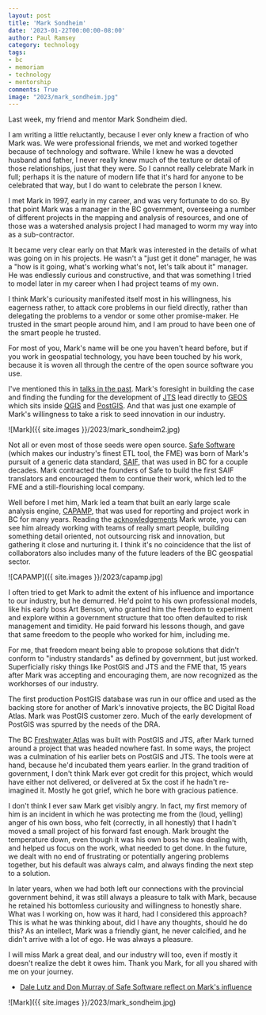 ```yaml
---
layout: post
title: 'Mark Sondheim'
date: '2023-01-22T00:00:00-08:00'
author: Paul Ramsey
category: technology
tags:
- bc
- memoriam
- technology
- mentorship
comments: True
image: "2023/mark_sondheim.jpg"
---
```


Last week, my friend and mentor Mark Sondheim died.

I am writing a little reluctantly, because I ever only knew a fraction of who Mark was. We were professional friends, we met and worked together because of technology and software. While I knew he was a devoted husband and father, I never really knew much of the texture or detail of those relationships, just that they were. So I cannot really celebrate Mark in full; perhaps it is the nature of modern life that it's hard for anyone to be celebrated that way, but I do want to celebrate the person I knew.

I met Mark in 1997, early in my career, and was very fortunate to do so. By that point Mark was a manager in the BC government, overseeing a number of different projects in the mapping and analysis of resources, and one of those was a watershed analysis project I had managed to worm my way into as a sub-contractor.

It became very clear early on that Mark was interested in the details of what was going on in his projects. He wasn't a "just get it done" manager, he was a "how is it going, what's working what's not, let's talk about it" manager. He was endlessly curious and constructive, and that was something I tried to model later in my career when I had project teams of my own.

I think Mark's curiousity manifested itself most in his willingness, his eagerness rather, to attack core problems in our field directly, rather than delegating the problems to a vendor or some other promise-maker. He trusted in the smart people around him, and I am proud to have been one of the smart people he trusted.

For most of you, Mark's name will be one you haven't heard before, but if you work in geospatial technology, you have been touched by his work, because it is woven all through the centre of the open source software you use. 

I've mentioned this in [talks in the past](http://s3.cleverelephant.ca/2017-foss4g-keynote.pdf#page=71). Mark's foresight in building the case and finding the funding for the development of [JTS](https://github.com/locationtech/jts/) lead directly to [GEOS](https://github.com/libgeos/geos/) which sits inside [QGIS](https://qgis.org) and [PostGIS](https://postgis.net). And that was just one example of Mark's willingness to take a risk to seed innovation in our industry.

![Mark]({{ site.images }}/2023/mark_sondheim2.jpg)

Not all or even most of those seeds were open source. [Safe Software](https://safe.com) (which makes our industry's finest ETL tool, the FME) was born of Mark's pursuit of a generic data standard, [SAIF](https://en.wikipedia.org/wiki/Spatial_Archive_and_Interchange_Format), that was used in BC for a couple decades. Mark contracted the founders of Safe to build the first SAIF translators and encouraged them to continue their work, which led to the FME and a still-flourishing local company.

Well before I met him, Mark led a team that built an early large scale analysis engine, [CAPAMP](https://web.archive.org/web/20181223035637/https://www.env.gov.bc.ca/esd/distdata/ecosystems/Soil_Data/CAPAMP/Documentation/capamp_manual.pdf), that was used for reporting and project work in BC for many years. Reading the [acknowledgements](https://web.archive.org/web/20181223035637/https://www.env.gov.bc.ca/esd/distdata/ecosystems/Soil_Data/CAPAMP/Documentation/capamp_manual.pdf#page=6) Mark wrote, you can see him already working with teams of really smart people, building something detail oriented, not outsourcing risk and innovation, but gathering it close and nurturing it. I think it's no coincidence that the list of collaborators also includes many of the future leaders of the BC geospatial sector. 

![CAPAMP]({{ site.images }}/2023/capamp.jpg)

I often tried to get Mark to admit the extent of his influence and importance to our industry, but he demurred. He'd point to his own professional models, like his early boss Art Benson, who granted him the freedom to experiment and explore within a government structure that too often defaulted to risk management and timidity. He paid forward his lessons though, and gave that same freedom to the people who worked for him, including me.

For me, that freedom meant being able to propose solutions that didn't conform to "industry standards" as defined by government, but just worked. Superficially risky things like PostGIS and JTS and the FME that, 15 years after Mark was accepting and encouraging them, are now recognized as the workhorses of our industry.

The first production PostGIS database was run in our office and used as the backing store for another of Mark's innovative projects, the BC Digital Road Atlas. Mark was PostGIS customer zero. Much of the early development of PostGIS was spurred by the needs of the DRA.

The BC [Freshwater Atlas](https://www2.gov.bc.ca/gov/content/data/geographic-data-services/topographic-data/freshwater) was built with PostGIS and JTS, after Mark turned around a project that was headed nowhere fast. In some ways, the project was a culmination of his earlier bets on PostGIS and JTS. The tools were at hand, because he'd incubated them years earlier. In the grand tradition of government, I don't think Mark ever got credit for this project, which would have either not delivered, or delivered at 5x the cost if he hadn't re-imagined it. Mostly he got grief, which he bore with gracious patience. 

I don't think I ever saw Mark get visibly angry. In fact, my first memory of him is an incident in which he was protecting me from the (loud, yelling) anger of his own boss, who felt (correctly, in all honestly) that I hadn't moved a small project of his forward fast enough. Mark brought the temperature down, even though it was his own boss he was dealing with, and helped us focus on the work, what needed to get done. In the future, we dealt with no end of frustrating or potentially angering problems together, but his default was always calm, and always finding the next step to a solution.

In later years, when we had both left our connections with the provincial government behind, it was still always a pleasure to talk with Mark, because he retained his bottomless curiousity and willingness to honestly share. What was I working on, how was it hard, had I considered this approach? This is what he was thinking about, did I have any thoughts, should he do this? As an intellect, Mark was a friendly giant, he never calcified, and he didn't arrive with a lot of ego. He was always a pleasure.

I will miss Mark a great deal, and our industry will too, even if mostly it doesn't realize the debt it owes him. Thank you Mark, for all you shared with me on your journey.

* [Dale Lutz and Don Murray of Safe Software reflect on Mark's influence](https://www.linkedin.com/posts/safesoftware_we-are-heartbroken-to-hear-about-the-passing-activity-7023425947311738881-kd0V)

![Mark]({{ site.images }}/2023/mark_sondheim.jpg)

